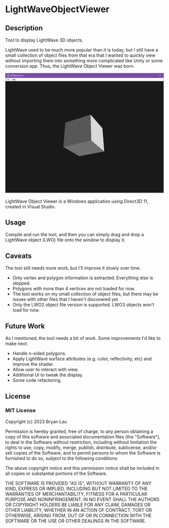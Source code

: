 # LightWaveObjectViewer

## Description

Tool to display LightWave 3D objects.

LightWave used to be much more popular than it is today, but I still have a small collection 
of object files from that era that I wanted to quickly view without importing them into 
something more complicated like Unity or some conversion app. Thus, the LightWave Object Viewer was born.

![LightWave Object Viewer window](https://github.com/laubryan/LightWaveObjectViewer/blob/187a66ca4ecc103661771be7c60d40bc36f634b8/Screenshots/Main%20Screenshot.jpg?raw=true)

LightWave Object Viewer is a Windows application using Direct3D 11, created in Visual Studio.


## Usage

Compile and run the tool, and then you can simply drag and drop a LightWave object (LWO) 
file onto the window to display it.

## Caveats

The tool still needs more work, but I'll improve it slowly over time.

- Only vertex and polygon information is extracted. Everything else is skipped.
- Polygons with more than 4 vertices are not loaded for now.
- The tool works on my small collection of object files, but there may be issues with other files that I haven't discovered yet.
- Only the LWO2 object file version is supported. LWO3 objects won't load for now.

## Future Work

As I mentioned, the tool needs a bit of work. Some improvements I'd like to make next:

- Handle n-sided polygons.
- Apply LightWave surface attributes (e.g. color, reflectivity, etc) and improve the shader.
- Allow user to interact with view.
- Additional UI to tweak the display.
- Some code refactoring.

## License

### MIT License

Copyright (c) 2023 Bryan Lau

Permission is hereby granted, free of charge, to any person obtaining a copy
of this software and associated documentation files (the "Software"), to deal
in the Software without restriction, including without limitation the rights
to use, copy, modify, merge, publish, distribute, sublicense, and/or sell
copies of the Software, and to permit persons to whom the Software is
furnished to do so, subject to the following conditions:

The above copyright notice and this permission notice shall be included in all
copies or substantial portions of the Software.

THE SOFTWARE IS PROVIDED "AS IS", WITHOUT WARRANTY OF ANY KIND, EXPRESS OR
IMPLIED, INCLUDING BUT NOT LIMITED TO THE WARRANTIES OF MERCHANTABILITY,
FITNESS FOR A PARTICULAR PURPOSE AND NONINFRINGEMENT. IN NO EVENT SHALL THE
AUTHORS OR COPYRIGHT HOLDERS BE LIABLE FOR ANY CLAIM, DAMAGES OR OTHER
LIABILITY, WHETHER IN AN ACTION OF CONTRACT, TORT OR OTHERWISE, ARISING FROM,
OUT OF OR IN CONNECTION WITH THE SOFTWARE OR THE USE OR OTHER DEALINGS IN THE
SOFTWARE.
